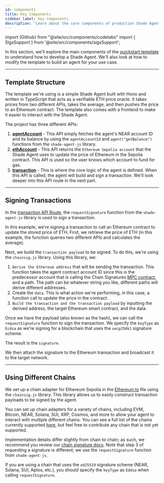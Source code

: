 ```yaml
---
id: components
title: Key Components
sidebar_label: Key Components
description: "Learn about the core components of production Shade Agents, including security considerations, worker agents, agent contracts, and deployment patterns."
---
```


import {Github} from "@site/src/components/codetabs"
import { SigsSupport } from '@site/src/components/sigsSupport';

In this section, we'll explore the main components of the [quickstart template](https://github.com/NearDeFi/shade-agent-template) to understand how to develop a Shade Agent. We'll also look at how to modify the template to build an agent for your use case.

---

## Template Structure

The template we're using is a simple Shade Agent built with Hono and written in TypeScript that acts as a verifiable ETH price oracle. It takes prices from two different APIs, takes the average, and then pushes the price to an Ethereum contract. The template also comes with a frontend to make it easier to interact with the Shade Agent.

The project has three different APIs:
1) [**agentAccount**](https://github.com/NearDeFi/shade-agent-template/blob/main/src/routes/agentAccount.ts) - This API simply fetches the agent's NEAR account ID and its balance by using the `agentAccountId` and `agent("getBalance")` functions from the `shade-agent-js` library.
2) [**ethAccount**](https://github.com/NearDeFi/shade-agent-template/blob/main/src/routes/ethAccount.ts) - This API returns the `Ethereum Sepolia account` that the Shade Agent uses to update the price of Ethereum in the Sepolia contract. This API is used so the user knows which account to fund for gas.
3) [**transaction**](https://github.com/NearDeFi/shade-agent-template/blob/main/src/routes/transaction.ts) - This is where the core logic of the agent is defined. When this API is called, the agent will build and sign a transaction. We'll look deeper into this API route in the next part.

---

## Signing Transactions

In the [transaction API Route](https://github.com/NearDeFi/shade-agent-template/blob/main/src/routes/ethAccount.ts), the `requestSignature` function from the `shade-agent-js` library is used to sign a transaction.

In this example, we're signing a transaction to call an Ethereum contract to update the stored price of ETH. First, we retrieve the price of ETH (in this example, the function queries two different APIs and calculates the average).

<Github fname="transaction.ts" language="javascript"
    url="https://github.com/NearDeFi/shade-agent-template/blob/specify-keytype/src/routes/transaction.ts#L25"
    start="25" end="25" />

Next, we build the `transaction payload` to be signed. To do this, we're using the `chainsig.js` library. 
Using this library, we:
1. `Derive the Ethereum address` that will be sending the transaction. This function takes the agent contract account ID since this is the predecessor account that is calling the Chain Signatures [MPC contract](https://github.com/Near-One/mpc/tree/main/libs/chain-signatures/contract), and a path. The path can be whatever string you like, different paths will derive different addresses.
2. Create the `data`. This is what action we're performing, in this case, a function call to update the price in the contract.
3. `Build the transaction and the transaction payload` by inputting the derived address, the target Ethereum smart contract, and the data.

<Github fname="transaction.ts" language="javascript"
    url="https://github.com/NearDeFi/shade-agent-template/blob/specify-keytype/src/routes/transaction.ts#L64-L80"
    start="65" end="81" />

Once we have the payload (also known as the hash), we can call the `requestSignature` function to sign the transaction. We specify the `keyType` as `Ecdsa` as we're signing for a blockchain that uses the `secp256k1` signature scheme.

<Github fname="transaction.ts" language="javascript"
    url="https://github.com/NearDeFi/shade-agent-template/blob/specify-keytype/src/routes/transaction.ts#L37-L40"
    start="37" end="41" />

The result is the `signature`.

We then attach the signature to the Ethereum transaction and broadcast it to the target network.

<Github fname="transaction.ts" language="javascript"
    url="https://github.com/NearDeFi/shade-agent-template/blob/specify-keytype/src/routes/transaction.ts#L44-L50"
    start="44" end="51" />

---

## Using Different Chains 

We set up a chain adapter for Ethereum Sepolia in the [Ethereum.ts](https://github.com/NearDeFi/shade-agent-template/blob/main/src/utils/ethereum.ts) file using the `chainsig.js` library. This library allows us to easily construct transaction payloads to be signed by the agent. 

<Github fname="transaction.ts" language="javascript"
    url="https://github.com/NearDeFi/shade-agent-template/blob/specify-keytype/src/utils/ethereum.ts#L42-L51"
    start="42" end="51" />

You can set up chain adapters for a variety of chains, including EVM, Bitcoin, NEAR, Solana, SUI, XRP, Cosmos, and more to allow your agent to interact with multiple different chains. You can see a full list of the chains currently supported [here](https://github.com/NearDeFi/chainsig.js/tree/main?tab=readme-ov-file#supported-chains), but feel free to contribute any chain that is not yet supported.

Implementation details differ slightly from chain to chain; as such, we recommend you review our [chain signature docs](../../../chain-abstraction/chain-signatures/implementation.md). Note that step 3 of requesting a signature is different; we use the `requestSignature` function from `shade-agent-js`.

If you are using a chain that uses the `ed25519` signature scheme (NEAR, Solana, SUI, Aptos, etc.), you should specify the `keyType` as `Eddsa` when calling `requestSignature`.

<SigsSupport />